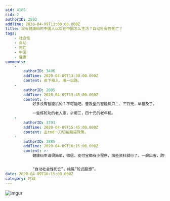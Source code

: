 ```yaml
---
aid: 4185
cid: 2
authorID: 2592
addTime: 2020-04-09T13:00:00.000Z
title: 没有健康码的中国人以后在中国怎么生活？自动社会性死亡？
tags:
    - 社会性
    - 自动
    - 死亡
    - 中国
    - 健康
comments:
    -
        authorID: 3496
        addTime: 2020-04-09T13:30:00.000Z
        content: 皮下植入，唯一出路。
    -
        authorID: 2805
        addTime: 2020-04-09T13:45:00.000Z
        content: |-
            好多没有智能机的？不可能吧。普及型的智能机只二、三百元，早普及了。

            一些练轮功的老人家，才用三，四十元的老年机。
    -
        authorID: 3793
        addTime: 2020-04-09T15:45:00.000Z
        content: 去tmd一刀切拍脑袋政策。
    -
        authorID: 2805
        addTime: 2020-04-09T16:15:00.000Z
        content: >-
            健康码申请很简单，微信，支付宝都有小程序，填些资料就行了，一般出省，跨省才有需要。美国也有类似的健康码。美国会傻到制定出个让人无法活的措施么？


            “自动社会性死亡”，纯属“轮式臆想”。
date: 2020-04-09T16:15:00.000Z
category: 时政
---
```


![Imgur](https://i.imgur.com/URIfNwq.jpg)
